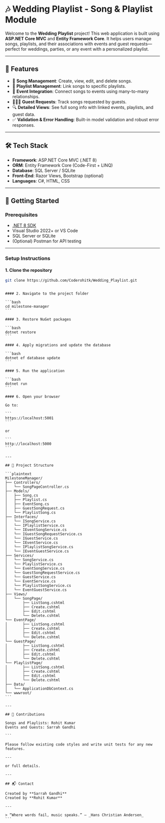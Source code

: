 
# 🎶 Wedding Playlist - Song & Playlist Module

Welcome to the **Wedding Playlist** project! This web application is built using **ASP.NET Core MVC** and **Entity Framework Core**. It helps users manage songs, playlists, and their associations with events and guest requests—perfect for weddings, parties, or any event with a personalized playlist.

---

## 📌 Features

- 🎵 **Song Management**: Create, view, edit, and delete songs.
- 📂 **Playlist Management**: Link songs to specific playlists.
- 📅 **Event Integration**: Connect songs to events using many-to-many relationships.
- 🧑‍🤝‍🧑 **Guest Requests**: Track songs requested by guests.
- 🔍 **Detailed Views**: See full song info with linked events, playlists, and guest data.
- ✅ **Validation & Error Handling**: Built-in model validation and robust error responses.

---

## 🛠️ Tech Stack

- **Framework**: ASP.NET Core MVC (.NET 8)
- **ORM**: Entity Framework Core (Code-First + LINQ)
- **Database**: SQL Server / SQLite
- **Front-End**: Razor Views, Bootstrap (optional)
- **Languages**: C#, HTML, CSS

---

## 🚀 Getting Started

### Prerequisites

- [.NET 8 SDK](https://dotnet.microsoft.com/)
- Visual Studio 2022+ or VS Code
- SQL Server or SQLite
- (Optional) Postman for API testing

---

### Setup Instructions

#### 1. Clone the repository

```bash
git clone https://github.com/Coderohitk/Wedding_Playlist.git
```
````

#### 2. Navigate to the project folder

```bash
cd milestone-manager
```

#### 3. Restore NuGet packages

```bash
dotnet restore
```

#### 4. Apply migrations and update the database

```bash
dotnet ef database update
```

#### 5. Run the application

```bash
dotnet run
```

#### 6. Open your browser

Go to:

```
https://localhost:5001
```

or

```
http://localhost:5000
```

---

## 📁 Project Structure

```plaintext
MilestoneManager/
├── Controllers/
│   └── SongPageController.cs
├── Models/
│   ├── Song.cs
│   ├── Playlist.cs
│   ├── EventSong.cs
│   ├── GuestSongRequest.cs
│   └── PlaylistSong.cs
├── Interfaces/
│   └── ISongService.cs
│   └── IPlaylistService.cs
│   └── IEventSongService.cs
│   └── IGuestSongRequestService.cs
│   └── IGuestService.cs
│   └── IEventService.cs
│   └── IPlaylistSongService.cs
│   └── IEventGuestService.cs
├── Services/
│   └── SongService.cs
│   └── PlaylistService.cs
│   └── EventSongService.cs
│   └── GuestSongRequestService.cs
│   └── GuestService.cs
│   └── EventService.cs
│   └── PlaylistSongService.cs
│   └── EventGuestService.cs
├── Views/
│   └── SongPage/
│       ├── ListSong.cshtml
│       ├── Create.cshtml
│       ├── Edit.cshtml
│       └── Delete.cshtml
└── EventPage/
│       ├── ListSong.cshtml
│       ├── Create.cshtml
│       ├── Edit.cshtml
│       └── Delete.cshtml
└── GuestPage/
│       ├── ListSong.cshtml
│       ├── Create.cshtml
│       ├── Edit.cshtml
│       └── Delete.cshtml
└── PlaylistPage/
│       ├── ListSong.cshtml
│       ├── Create.cshtml
│       ├── Edit.cshtml
│       └── Delete.cshtml
├── Data/
│   └── ApplicationDbContext.cs
└── wwwroot/
```

---

## 🤝 Contributions

Songs and Playlists: Rohit Kumar
Events and Guests: Sarrah Gandhi

```

Please follow existing code styles and write unit tests for any new features.

---

or full details.

---

## 📬 Contact

Created by **Sarrah Gandhi**
Created by **Rohit Kumar**

---

> “Where words fail, music speaks.” – _Hans Christian Andersen_
```
